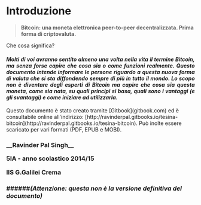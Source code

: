 
# Introduzione

> __Bitcoin: una moneta elettronica peer-to-peer decentralizzata. Prima forma di criptovaluta.__

Che cosa significa?


<h4 style="text-align: justify; font-style: italic">
Molti di voi avranno sentito almeno una volta nella vita il termine Bitcoin, ma senza forse capire che cosa sia o come funzioni realmente.
Questo documento intende informare le persone riguardo a questa nuova forma di valuta che si sta diffondendo sempre di più in tutto il mondo. Lo scopo non è diventare degli esperti di Bitcoin ma capire che cosa sia questa moneta, come sia nata, su quali principi si basa, quali sono i vantaggi (e gli svantaggi) e come iniziare ad utilizzarla.
</h4>
Questo documento è stato creato tramite [Gitbook](gitbook.com) ed è consultabile online all'indirizzo:  [http://ravinderpal.gitbooks.io/tesina-bitcoin](http://ravinderpal.gitbooks.io/tesina-bitcoin).  
Può inolte essere scaricato per vari formati (PDF, EPUB e MOBI).

<h3>
__Ravinder Pal Singh__

__5IA__ - anno scolastico __2014/15__

__IIS G.Galilei Crema__

<h3>


######_(Attenzione: questa non è la versione definitiva del documento)_
